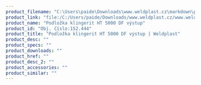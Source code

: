 ```yaml
---
product_filename: "C:\Users\paide\Downloads\www.weldplast.cz\markdown\podlozka-klingerit-ht-5000-df-vystup587.md"
product_link: "file:/C:/Users/paide/Downloads/www.weldplast.cz/www.weldplast.cz/podlozka-klingerit-ht-5000-df-vystup587"
product_name: "Podložka klingerit HT 5000 DF výstup"
product_id: "Obj. číslo:152.444"
product_title: "Podložka klingerit HT 5000 DF výstup | Weldplast"
product_desc: ""
product_specs: ""
product_downloads: ""
product_href: ""
product_desc_2: ""
product_accessories: ""
product_similar: ""
---
```

